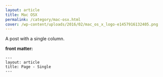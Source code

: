```yaml
---
layout: article
title: Mac OSX
permalink: /category/mac-osx.html
cover: /wp-content/uploads/2016/02/mac_os_x_logo-e1457916132405.png
---
```


A post with a single column.

<!--more-->

**front matter:**

    ---
    layout: article
    title: Page - Single
    ---

